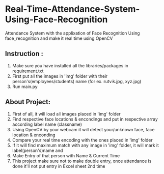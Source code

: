 # Real-Time-Attendance-System-Using-Face-Recognition

Attendance System with the applixation of Face Recognition Using face_recognition and make it real time using OpenCV

## Instruction :

1. Make sure you have installed all the libraries/packages in requirement.txt
1. First put all the images in 'img' folder with their person's(employees/students) name (for ex. rutvik.jpg, xyz.jpg)
2. Run main.py

## About Project: 

1. First of all, it will load all images placed in 'img' folder
2. Find respective face locations & encondings and put in respective array according label name (classname)
3. Using OpenCV by your webcam it will detect your/unknown face, face location & enconding
4. Compare your real time encoding with the ones placed in 'img' folder
5. If it will find maximum match with any image in 'img' folder, it will mark it label(person's)name and
6. Make Entry of that person with Name & Current Time
7. This project make sure not to make double entry, once attendance is done it'll not put entry in Excel sheet 2nd time

